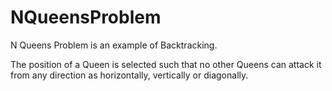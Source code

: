 # NQueensProblem

N Queens Problem is an example of Backtracking.

The position of a Queen is selected such that no other Queens can attack it from any direction as horizontally, vertically or diagonally.
